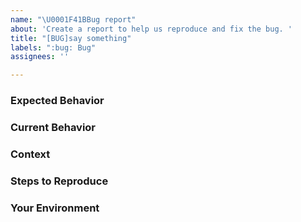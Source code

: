 ```yaml
---
name: "\U0001F41BBug report"
about: 'Create a report to help us reproduce and fix the bug. '
title: "[BUG]say something"
labels: ":bug: Bug"
assignees: ''

---
```


<!--- Please follow the instructions below. You can use github repo, screenshot, etc. to describe the bug.-->


<!--- Provide a brief summary of the issue in the title above -->


### Expected Behavior
<!--- Tell us what should happen -->


### Current Behavior
<!--- Tell us what happens instead of the expected behavior -->


### Context
<!--- How has this issue affected you? What are you trying to accomplish? -->
<!--- Providing context helps us come up with a solution that is most useful in the real world -->

### Steps to Reproduce 

<!--Clearly describe the recurrence steps-->

### Your Environment
<!--- Include as many relevant details about the environment you experienced the bug in -->
